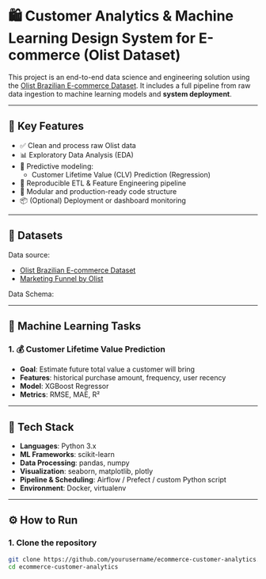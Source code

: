 # 🛍️ Customer Analytics & Machine Learning Design System for E-commerce (Olist Dataset)

This project is an end-to-end data science and engineering solution using the [Olist Brazilian E-commerce Dataset](https://www.kaggle.com/datasets/olistbr/brazilian-ecommerce). It includes a full pipeline from raw data ingestion to machine learning models and **system deployment**.

---

## 🚀 Key Features

- ✅ Clean and process raw Olist data
- 📊 Exploratory Data Analysis (EDA)
- 🧠 Predictive modeling:
  - Customer Lifetime Value (CLV) Prediction (Regression)
- 🔁 Reproducible ETL & Feature Engineering pipeline
- 🧱 Modular and production-ready code structure
- 📦 (Optional) Deployment or dashboard monitoring

---

## 📂 Datasets 

Data source:
- [Olist Brazilian E-commerce Dataset](https://www.kaggle.com/datasets/olistbr/brazilian-ecommerce)
- [Marketing Funnel by Olist](https://www.kaggle.com/datasets/olistbr/marketing-funnel-olist)

Data Schema:

---

## 🧪 Machine Learning Tasks

### 1. 💰 Customer Lifetime Value Prediction
- **Goal**: Estimate future total value a customer will bring
- **Features**: historical purchase amount, frequency, user recency
- **Model**: XGBoost Regressor
- **Metrics**: RMSE, MAE, R²

---

## 🔧 Tech Stack

- **Languages**: Python 3.x
- **ML Frameworks**: scikit-learn
- **Data Processing**: pandas, numpy
- **Visualization**: seaborn, matplotlib, plotly
- **Pipeline & Scheduling**: Airflow / Prefect / custom Python script
- **Environment**: Docker, virtualenv

---

## ⚙️ How to Run

### 1. Clone the repository
```bash
git clone https://github.com/yourusername/ecommerce-customer-analytics.git
cd ecommerce-customer-analytics






